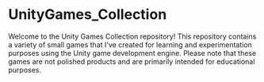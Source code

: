 # UnityGames_Collection
Welcome to the Unity Games Collection repository! This repository contains a variety of small games that I've created for learning and experimentation purposes using the Unity game development engine. Please note that these games are not polished products and are primarily intended for educational purposes.
